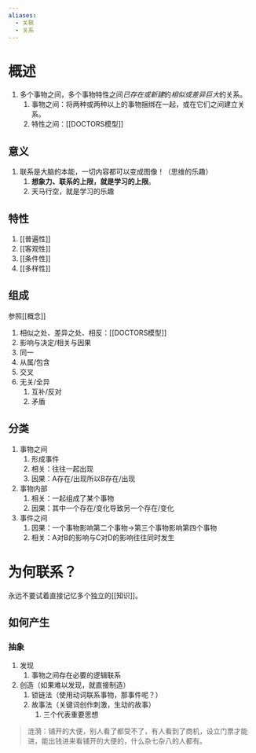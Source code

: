 ```yaml
---
aliases:
  - 关联
  - 关系
---
```

# 概述
1. 多个事物之间，多个事物特性之间*已存在或新建*的*相似或差异巨大*的关系。
	1. 事物之间：将两种或两种以上的事物捆绑在一起，或在它们之间建立关系。
	2. 特性之间：[[DOCTORS模型]] 
## 意义
1. 联系是大脑的本能，一切内容都可以变成图像！（思维的乐趣）
	1. **想象力、联系的上限，就是学习的上限**。
	2. 天马行空，就是学习的乐趣

## 特性
1. [[普遍性]] 
2. [[客观性]] 
3. [[条件性]] 
4. [[多样性]]  

## 组成
参照[[概念]] 
1. 相似之处、差异之处、相反：[[DOCTORS模型]] 
2. 影响与决定/相关与因果
3. 同一
4. 从属/包含
5. 交叉
6. 无关/全异
	1. 互补/反对
	2. 矛盾
## 分类
1. 事物之间
	1. 形成事件
	2. 相关：往往一起出现
	3. 因果：A存在/出现所以B存在/出现
2. 事物内部
	1. 相关：一起组成了某个事物
	2. 因果：其中一个存在/变化导致另一个存在/变化
3. 事件之间
	1. 因果：一个事物影响第二个事物→第三个事物影响第四个事物
	2. 相关：A对B的影响与C对D的影响往往同时发生
# 为何联系？
永远不要试着直接记忆多个独立的[[知识]]。
## 如何产生
### 抽象
1. 发现
	1. 事物之间存在必要的逻辑联系
2. 创造（如果难以发现，就直接制造）
	1. 锁链法（使用动词联系事物，那事件呢？）
	2. 故事法（关键词创作刺激，生动的故事）
		1. 三个代表重要思想

> 涟漪：铺开的大便，别人看了都受不了，有人看到了商机，设立门票才能进，能出钱进来看铺开的大便的，什么杂七杂八的人都有。